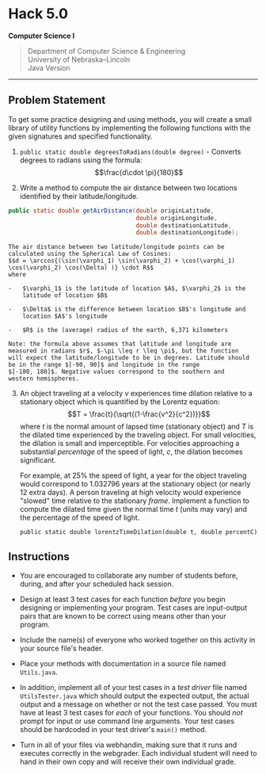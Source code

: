 
# Hack 5.0
**Computer Science I**
> Department of Computer Science & Engineering  
> University of Nebraska–Lincoln  
> Java Version
------------------------------------------------------------------------

## Problem Statement

To get some practice designing and using methods, you will create a
small library of utility functions by implementing the following
functions with the given signatures and specified functionality.

1. `public static double degreesToRadians(double degree)` - Converts 
   degrees to radians using the formula:
     $$\frac{d\cdot \pi}{180}$$

2.  Write a method to compute the air distance between two locations
    identified by their latitude/longitude.

```java
public static double getAirDistance(double originLatitude, 
                                    double originLongitude, 
                                    double destinationLatitude, 
                                    double destinationLongitude);
```

    The air distance between two latitude/longitude points can be
    calculated using the Spherical Law of Cosines:
    $$d = \arccos{(\sin(\varphi_1) \sin(\varphi_2) + \cos(\varphi_1) \cos(\varphi_2) \cos(\Delta) )} \cdot R$$
    where

    -   $\varphi_1$ is the latitude of location $A$, $\varphi_2$ is the
        latitude of location $B$

    -   $\Delta$ is the difference between location $B$'s longitude and
        location $A$'s longitude

    -   $R$ is the (average) radius of the earth, 6,371 kilometers

    Note: the formula above assumes that latitude and longitude are
    measured in radians $r$, $-\pi \leq r \leq \pi$, but the function
    will expect the latitude/longitude to be in degrees. Latitude should
    be in the range $[-90, 90]$ and longitude in the range
    $[-180, 180]$. Negative values correspond to the southern and
    western hemispheres.

3.  An object traveling at a velocity $v$ experiences time dilation
    relative to a stationary object which is quantified by the Lorentz
    equation: $$T = \frac{t}{\sqrt{(1-\frac{v^2}{c^2})}}$$ where $t$ is
    the normal amount of lapsed time (stationary object) and $T$ is the
    dilated time experienced by the traveling object. For small
    velocities, the dilation is small and imperceptible.  For 
    velocities approaching a substantial *percentage* of the speed 
    of light, $c$, the dilation becomes significant.

    For example, at 25% the speed of light, a year for the object
    traveling would correspond to 1.032796 years at the stationary
    object (or nearly 12 extra days). A person traveling at high
    velocity would experience "slowed" time relative to the stationary
    *frame*. Implement a function to compute the dilated time given the
    normal time $t$ (units may vary) and the percentage of the speed of
    light.

    `public static double lorentzTimeDilation(double t, double percentC)`

## Instructions

-   You are encouraged to collaborate any number of students before,
    during, and after your scheduled hack session.

-   Design at least 3 test cases for each function *before* you begin
    designing or implementing your program. Test cases are input-output
    pairs that are known to be correct using means other than your
    program.

-   Include the name(s) of everyone who worked together on this activity
    in your source file's header.

-   Place your methods with documentation in a source file named 
    `Utils.java`.

-   In addition, implement all of your test cases in a *test driver*
    file named `UtilsTester.java` which should output the expected output, the actual
    output and a message on whether or not the test case passed. You
    must have at least 3 test cases for *each* of your functions. You
    should *not* prompt for input or use command line arguments. Your
    test cases should be hardcoded in your test driver's `main()` method.
    
-   Turn in all of your files via webhandin, making sure that it runs
    and executes correctly in the webgrader. Each individual student
    will need to hand in their own copy and will receive their own
    individual grade.
